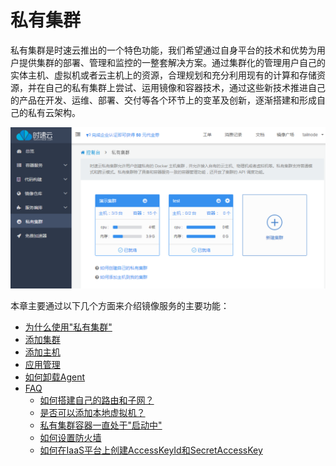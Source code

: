 # 私有集群
私有集群是时速云推出的一个特色功能，我们希望通过自身平台的技术和优势为用户提供集群的部署、管理和监控的一整套解决方案。通过集群化的管理用户自己的实体主机、虚拟机或者云主机上的资源，合理规划和充分利用现有的计算和存储资源，并在自己的私有集群上尝试、运用镜像和容器技术，通过这些新技术推进自己的产品在开发、运维、部署、交付等各个环节上的变革及创新，逐渐搭建和形成自己的私有云架构。

![host1](/doc/v1/images/host/main.png)

本章主要通过以下几个方面来介绍镜像服务的主要功能：
   * [为什么使用"私有集群"](00-preface.md)
   * [添加集群](01-add-cluster.md)
   * [添加主机](02-add-host-self-host.md)
   * [应用管理](03-deploy-app.md)
   * [如何卸载Agent](remove-agent.md)
   * [FAQ](FAQ.md)
       * [如何搭建自己的路由和子网？](faq-question-1.md)
       * [是否可以添加本地虚拟机？](faq-question-2.md)
       * [私有集群容器一直处于"启动中"](faq-question-3.md)
       * [如何设置防火墙](faq-question-4.md)
       * [如何在IaaS平台上创建AccessKeyId和SecretAccessKey](faq-question-5.md)
